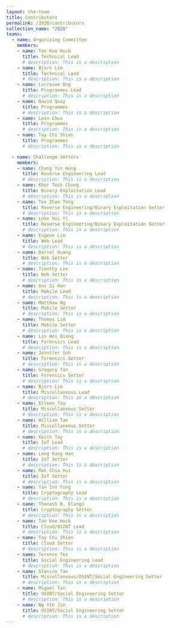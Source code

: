 ```yaml
---
layout: the-team
title: Contributors
permalink: /2020/contributors
collection_name: "2020"
teams:
  - name: Organizing Committee
    members:
    - name: Tan Kee Hock
      title: Technical Lead
      # description: This is a description
    - name: Bjorn Lim
      title: Technical Lead
      # description: This is a description
    - name: Lorraine Ong
      title: Programmes Lead
      # description: This is a description
    - name: David Quay
      title: Programmes
      # description: This is a description
    - name: Leon Chua
      title: Programmes
      # description: This is a description
    - name: Tay Chi Shien
      title: Programmes
      # description: This is a description

  - name: Challenge Setters
    members:
    - name: Chang Yin Hong
      title: Reverse Engineering Lead
      # description: This is a description
    - name: Khor Teck Chung
      title: Binary Exploitation Lead
      # description: This is a description
    - name: Teo Zhan Teng
      title: Reverse Engineering/Binary Exploitation Setter
      # description: This is a description
    - name: Loke Hui Yi
      title: Reverse Engineering/Binary Exploitation Setter
      # description: This is a description
    - name: Eugene Lim
      title: Web Lead
      # description: This is a description
    - name: Darrel Huang
      title: Web Setter
      # description: This is a description
    - name: Timothy Lee
      title: Web Setter
      # description: This is a description
    - name: Goi Si Han
      title: Mobile Lead
      # description: This is a description
    - name: Matthew Ng
      title: Mobile Setter
      # description: This is a description
    - name: Thomas Lim
      title: Mobile Setter
      # description: This is a description
    - name: Lin Wei Qiang
      title: Forensics Lead
      # description: This is a description
    - name: Jennifer Soh
      title: Forensics Setter
      # description: This is a description
    - name: Gregory Tan
      title: Forensics Setter
      # description: This is a description
    - name: Bjorn Lim
      title: Miscellaneous Lead
      # description: This is a description
    - name: Eileen Tay
      title: Miscellaneous Setter
      # description: This is a description
    - name: William Tan
      title: Miscellaneous Setter
      # description: This is a description
    - name: Keith Tay
      title: IoT Lead
      # description: This is a description
    - name: Leng Kang Hao
      title: IoT Setter
      # description: This is a description
    - name: Mah Chia Hui
      title: IoT Setter
      # description: This is a description
    - name: Tan Inn Fung
      title: Cryptography Lead
      # description: This is a description
    - name: Thenash N. Elango
      title: Cryptography Setter
      # description: This is a description
    - name: Tan Kee Hock
      title: Cloud/OSINT Lead
      # description: This is a description
    - name: Tay Chi Shien
      title: Cloud Setter
      # description: This is a description
    - name: Terence Teo
      title: Social Engineering Lead
      # description: This is a description
    - name: Glenice Tan
      title: Miscellaneous/OSINT/Social Engineering Setter
      # description: This is a description
    - name: Miguel Tan
      title: OSINT/Social Engineering Setter
      # description: This is a description
    - name: Ng Yih Jin
      title: OSINT/Social Engineering Setter
      # description: This is a description
---
```

